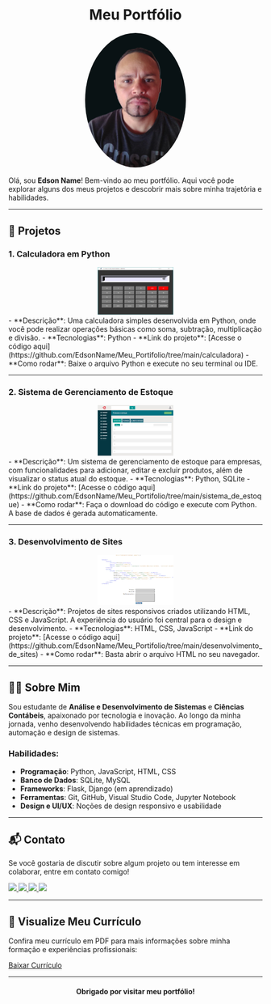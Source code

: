 # <div align="center">Meu Portfólio</div>

<div align="center">
    <img src="assets/HEADER/perfil_01.png" alt="Meu Avatar" width="200" style="border-radius: 50%;" />
</div>

Olá, sou **Edson Name**! Bem-vindo ao meu portfólio. Aqui você pode explorar alguns dos meus projetos e descobrir mais sobre minha trajetória e habilidades.

---

## 🚀 Projetos

### 1. **Calculadora em Python**
   <div align="center">
      <img src="assets/sc-3.jpg" alt="Calculadora" width="150" />
   </div>
   - **Descrição**: Uma calculadora simples desenvolvida em Python, onde você pode realizar operações básicas como soma, subtração, multiplicação e divisão.
   - **Tecnologias**: Python
   - **Link do projeto**: [Acesse o código aqui](https://github.com/EdsonName/Meu_Portifolio/tree/main/calculadora)
   - **Como rodar**: Baixe o arquivo Python e execute no seu terminal ou IDE.

---

### 2. **Sistema de Gerenciamento de Estoque**
   <div align="center">
      <img src="assets/sc-1.jpg" alt="Estoque" width="150" />
   </div>
   - **Descrição**: Um sistema de gerenciamento de estoque para empresas, com funcionalidades para adicionar, editar e excluir produtos, além de visualizar o status atual do estoque.
   - **Tecnologias**: Python, SQLite
   - **Link do projeto**: [Acesse o código aqui](https://github.com/EdsonName/Meu_Portifolio/tree/main/sistema_de_estoque)
   - **Como rodar**: Faça o download do código e execute com Python. A base de dados é gerada automaticamente.

---

### 3. **Desenvolvimento de Sites**
   <div align="center">
      <img src="assets/sc-2.jpg" alt="Desenvolvimento Web" width="150" />
   </div>
   - **Descrição**: Projetos de sites responsivos criados utilizando HTML, CSS e JavaScript. A experiência do usuário foi central para o design e desenvolvimento.
   - **Tecnologias**: HTML, CSS, JavaScript
   - **Link do projeto**: [Acesse o código aqui](https://github.com/EdsonName/Meu_Portifolio/tree/main/desenvolvimento_de_sites)
   - **Como rodar**: Basta abrir o arquivo HTML no seu navegador.

---

## 🧑‍💻 Sobre Mim

Sou estudante de **Análise e Desenvolvimento de Sistemas** e **Ciências Contábeis**, apaixonado por tecnologia e inovação. Ao longo da minha jornada, venho desenvolvendo habilidades técnicas em programação, automação e design de sistemas.

### Habilidades:
- **Programação**: Python, JavaScript, HTML, CSS
- **Banco de Dados**: SQLite, MySQL
- **Frameworks**: Flask, Django (em aprendizado)
- **Ferramentas**: Git, GitHub, Visual Studio Code, Jupyter Notebook
- **Design e UI/UX**: Noções de design responsivo e usabilidade

---

## 📬 Contato

Se você gostaria de discutir sobre algum projeto ou tem interesse em colaborar, entre em contato comigo!

 <a href="https://www.linkedin.com/in/edson-costa-da-silva-l-3a6a14273/" target="_blank">
    <img src="https://img.shields.io/badge/LinkedIn-0A66C2?style=for-the-badge&logo=linkedin&logoColor=white" />
  </a>
  <a href="mailto:edson_hellsing2011@hotmail.com">
    <img src="https://img.shields.io/badge/Email-D14836?style=for-the-badge&logo=gmail&logoColor=white" />
  </a>
  <a href="https://wa.me/5561981044986" target="_blank">
    <img src="https://img.shields.io/badge/WhatsApp-25D366?style=for-the-badge&logo=whatsapp&logoColor=white" />
  </a
    <a href="https://www.instagram.com/gui88silva/" target="_blank">
    <img src="https://img.shields.io/badge/Instagram-E4405F?style=for-the-badge&logo=instagram&logoColor=white" />
  </a>

---

## 📄 Visualize Meu Currículo

Confira meu currículo em PDF para mais informações sobre minha formação e experiências profissionais:

[Baixar Currículo](https://www.example.com/curriculo.pdf)

---

<div align="center">
    <h4>Obrigado por visitar meu portfólio!</h4>
</div>
